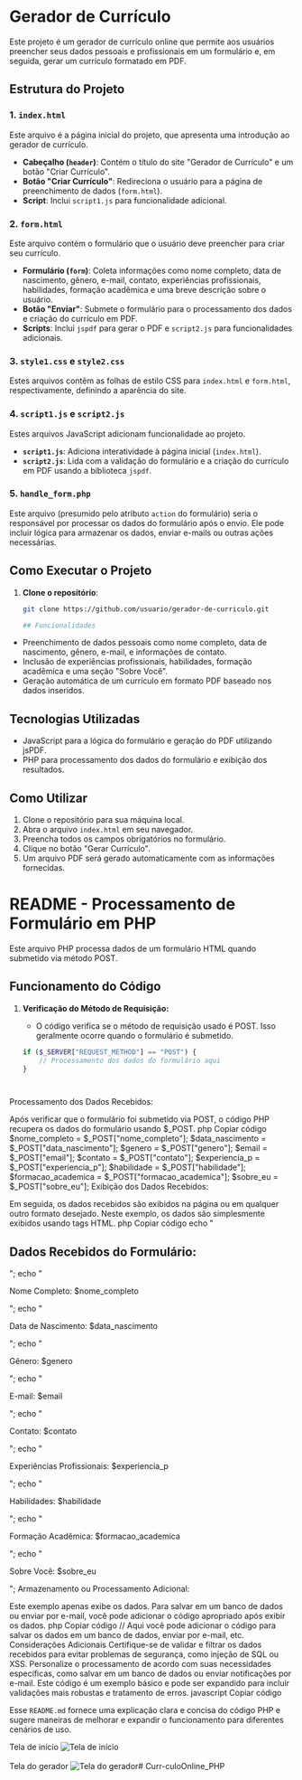 # Gerador de Currículo

Este projeto é um gerador de currículo online que permite aos usuários preencher seus dados pessoais e profissionais em um formulário e, em seguida, gerar um currículo formatado em PDF.

## Estrutura do Projeto

### 1. `index.html`

Este arquivo é a página inicial do projeto, que apresenta uma introdução ao gerador de currículo.

- **Cabeçalho (`header`)**: Contém o título do site "Gerador de Currículo" e um botão "Criar Currículo".
- **Botão "Criar Currículo"**: Redireciona o usuário para a página de preenchimento de dados (`form.html`).
- **Script**: Inclui `script1.js` para funcionalidade adicional.

### 2. `form.html`

Este arquivo contém o formulário que o usuário deve preencher para criar seu currículo.

- **Formulário (`form`)**: Coleta informações como nome completo, data de nascimento, gênero, e-mail, contato, experiências profissionais, habilidades, formação acadêmica e uma breve descrição sobre o usuário.
- **Botão "Enviar"**: Submete o formulário para o processamento dos dados e criação do currículo em PDF.
- **Scripts**: Inclui `jspdf` para gerar o PDF e `script2.js` para funcionalidades adicionais.

### 3. `style1.css` e `style2.css`

Estes arquivos contêm as folhas de estilo CSS para `index.html` e `form.html`, respectivamente, definindo a aparência do site.

### 4. `script1.js` e `script2.js`

Estes arquivos JavaScript adicionam funcionalidade ao projeto.

- **`script1.js`**: Adiciona interatividade à página inicial (`index.html`).
- **`script2.js`**: Lida com a validação do formulário e a criação do currículo em PDF usando a biblioteca `jspdf`.

### 5. `handle_form.php`

Este arquivo (presumido pelo atributo `action` do formulário) seria o responsável por processar os dados do formulário após o envio. Ele pode incluir lógica para armazenar os dados, enviar e-mails ou outras ações necessárias.

## Como Executar o Projeto

1. **Clone o repositório**:
   ```bash
   git clone https://github.com/usuario/gerador-de-curriculo.git

   ## Funcionalidades

- Preenchimento de dados pessoais como nome completo, data de nascimento, gênero, e-mail, e informações de contato.
- Inclusão de experiências profissionais, habilidades, formação acadêmica e uma seção "Sobre Você".
- Geração automática de um currículo em formato PDF baseado nos dados inseridos.

## Tecnologias Utilizadas

- JavaScript para a lógica do formulário e geração do PDF utilizando jsPDF.
- PHP para processamento dos dados do formulário e exibição dos resultados.

## Como Utilizar

1. Clone o repositório para sua máquina local.
2. Abra o arquivo `index.html` em seu navegador.
3. Preencha todos os campos obrigatórios no formulário.
4. Clique no botão "Gerar Currículo".
5. Um arquivo PDF será gerado automaticamente com as informações fornecidas.

# README - Processamento de Formulário em PHP

Este arquivo PHP processa dados de um formulário HTML quando submetido via método POST.

## Funcionamento do Código

1. **Verificação do Método de Requisição:**
   - O código verifica se o método de requisição usado é POST. Isso geralmente ocorre quando o formulário é submetido.

   ```php
   if ($_SERVER["REQUEST_METHOD"] == "POST") {
       // Processamento dos dados do formulário aqui
   }

   


  Processamento dos Dados Recebidos:

Após verificar que o formulário foi submetido via POST, o código PHP recupera os dados do formulário usando $_POST.
php
Copiar código
$nome_completo = $_POST["nome_completo"];
$data_nascimento = $_POST["data_nascimento"];
$genero = $_POST["genero"];
$email = $_POST["email"];
$contato = $_POST["contato"];
$experiencia_p = $_POST["experiencia_p"];
$habilidade = $_POST["habilidade"];
$formacao_academica = $_POST["formacao_academica"];
$sobre_eu = $_POST["sobre_eu"];
Exibição dos Dados Recebidos:

Em seguida, os dados recebidos são exibidos na página ou em qualquer outro formato desejado. Neste exemplo, os dados são simplesmente exibidos usando tags HTML.
php
Copiar código
echo "<h2>Dados Recebidos do Formulário:</h2>";
echo "<p>Nome Completo: $nome_completo</p>";
echo "<p>Data de Nascimento: $data_nascimento</p>";
echo "<p>Gênero: $genero</p>";
echo "<p>E-mail: $email</p>";
echo "<p>Contato: $contato</p>";
echo "<p>Experiências Profissionais: $experiencia_p</p>";
echo "<p>Habilidades: $habilidade</p>";
echo "<p>Formação Acadêmica: $formacao_academica</p>";
echo "<p>Sobre Você: $sobre_eu</p>";
Armazenamento ou Processamento Adicional:

Este exemplo apenas exibe os dados. Para salvar em um banco de dados ou enviar por e-mail, você pode adicionar o código apropriado após exibir os dados.
php
Copiar código
// Aqui você pode adicionar o código para salvar os dados em um banco de dados, enviar por e-mail, etc.
Considerações Adicionais
Certifique-se de validar e filtrar os dados recebidos para evitar problemas de segurança, como injeção de SQL ou XSS.
Personalize o processamento de acordo com suas necessidades específicas, como salvar em um banco de dados ou enviar notificações por e-mail.
Este código é um exemplo básico e pode ser expandido para incluir validações mais robustas e tratamento de erros.
javascript
Copiar código

Esse `README.md` fornece uma explicação clara e concisa do código PHP e sugere maneiras de melhorar e expandir o funcionamento para diferentes cenários de uso.

Tela de início
![Tela de início](img/Imagem1.png)
<br>
<br>
Tela do gerador 
![Tela do gerador](img/Imagem2.png)# Curr-culoOnline_PHP
